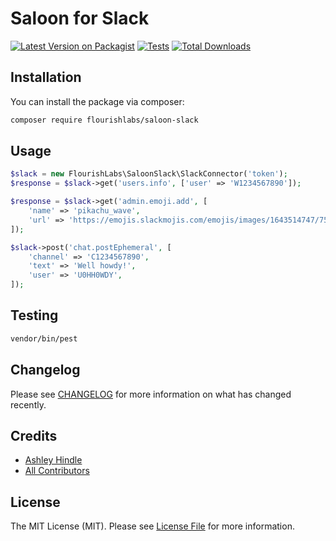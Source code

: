 # Saloon for Slack

[![Latest Version on Packagist](https://img.shields.io/packagist/v/flourishlabs/saloon-slack?color=f28d1a&style=flat-square)](https://packagist.org/packages/flourishlabs/saloon-slack)
[![Tests](https://img.shields.io/github/actions/workflow/status/flourishlabs/saloon-slack/run-tests.yml?branch=main&label=tests&style=flat-square)](https://github.com/flourishlabs/saloon-slack/actions/workflows/run-tests.yml)
[![Total Downloads](https://img.shields.io/packagist/dt/flourishlabs/saloon-slack.svg?color=f28d1a&style=flat-square)](https://packagist.org/packages/flourishlabs/saloon-slack)

## Installation

You can install the package via composer:

```bash
composer require flourishlabs/saloon-slack
```

## Usage

```php
$slack = new FlourishLabs\SaloonSlack\SlackConnector('token');
$response = $slack->get('users.info', ['user' => 'W1234567890']);

$response = $slack->get('admin.emoji.add', [
    'name' => 'pikachu_wave',
    'url' => 'https://emojis.slackmojis.com/emojis/images/1643514747/7550/pikachu_wave.gif?1643514747',
]);

$slack->post('chat.postEphemeral', [
    'channel' => 'C1234567890',
    'text' => 'Well howdy!',
    'user' => 'U0HH0WDY',
]);
```

## Testing

```bash
vendor/bin/pest
```

## Changelog

Please see [CHANGELOG](CHANGELOG.md) for more information on what has changed recently.

## Credits

- [Ashley Hindle](https://github.com/ashleyhindle)
- [All Contributors](../../contributors)

## License

The MIT License (MIT). Please see [License File](LICENSE.md) for more information.

